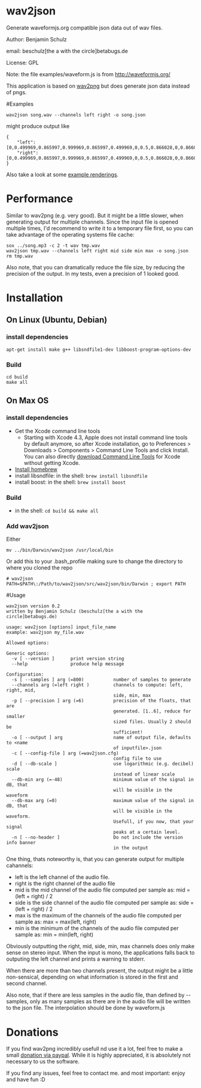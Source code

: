 wav2json
========

Generate waveformjs.org compatible json data out of wav files.

Author: Benjamin Schulz

email: beschulz[the a with the circle]betabugs.de  

License: GPL

Note: the file examples/waveform.js is from http://waveformjs.org/

This application is based on [wav2png](https://github.com/beschulz/wav2png/) but does generate json data instead of pngs.

#Examples

	wav2json song.wav --channels left right -o song.json

might produce output like

	{
		"left":[0,0.499969,0.865997,0.999969,0.865997,0.499969,0,0.5,0.866028,0,0.866028,0.5],
		"right":[0,0.499969,0.865997,0.999969,0.865997,0.499969,0,0.5,0.866028,0,0.866028,0.5],
	}

Also take a look at some [example renderings](http://beschulz.github.com/wav2json/).

# Performance
Similar to wav2png (e.g. very good). But it might be a little slower, when generating output for multiple channels.
Since the input file is opened multiple times, I'd recommend to write it to a temporary file first, so you can take advantage of the operating systems file cache:

	sox ../song.mp3 -c 2 -t wav tmp.wav
	wav2json tmp.wav --channels left right mid side min max -o song.json
	rm tmp.wav

Also note, that you can dramatically reduce the file size, by reducing the precision of the output. In my tests, even a precision of 1 looked good.

# Installation

## On Linux (Ubuntu, Debian)

### install dependencies
    apt-get install make g++ libsndfile1-dev libboost-program-options-dev

### Build
	cd build
    make all

## On Max OS

### install dependencies
* Get the Xcode command line tools
	* Starting with Xcode 4.3, Apple does not install command line tools by default anymore, so after Xcode installation, go to Preferences > Downloads > Components > Command Line Tools and click Install. You can also directly [download Command Line Tools](https://developer.apple.com/downloads) for Xcode without getting Xcode.
* [Install homebrew](https://github.com/mxcl/homebrew/wiki/installation)
* install libsndfile: in the shell: ```brew install libsndfile```
* install boost: in the shell: ```brew install boost```

### Build
* in the shell: ```cd build && make all```

### Add wav2json
Either

	mv ../bin/Darwin/wav2json /usr/local/bin

Or add this to your .bash_profile making sure to change the directory to where you cloned the repo

	# wav2json
	PATH=$PATH\:/Path/to/wav2json/src/wav2json/bin/Darwin ; export PATH

#Usage

	wav2json version 0.2
	written by Benjamin Schulz (beschulz[the a with the circle]betabugs.de)

	usage: wav2json [options] input_file_name
	example: wav2json my_file.wav

	Allowed options:

	Generic options:
	  -v [ --version ]      print version string
	  --help                produce help message

	Configuration:
	  -s [ --samples ] arg (=800)           number of samples to generate
	  --channels arg (=left right )         channels to compute: left, right, mid, 
	                                        side, min, max
	  -p [ --precision ] arg (=6)           precision of the floats, that are 
	                                        generated. [1..6], reduce for smaller 
	                                        sized files. Usually 2 should be 
	                                        sufficient!
	  -o [ --output ] arg                   name of output file, defaults to <name 
	                                        of inputfile>.json
	  -c [ --config-file ] arg (=wav2json.cfg)
	                                        config file to use
	  -d [ --db-scale ]                     use logarithmic (e.g. decibel) scale 
	                                        instead of linear scale
	  --db-min arg (=-48)                   minimum value of the signal in dB, that
	                                        will be visible in the waveform
	  --db-max arg (=0)                     maximum value of the signal in dB, that
	                                        will be visible in the waveform. 
	                                        Usefull, if you now, that your signal 
	                                        peaks at a certain level.
	  -n [ --no-header ]                    Do not include the version info banner 
	                                        in the output


One thing, thats noteworthy is, that you can generate output for multiple cahannels:

* left is the left channel of the audio file.
* right is the right channel of the audio file
* mid is the mid channel of the audio file computed per sample as: mid = (left + right) / 2
* side is the side channel of the audio file computed per sample as: side = (left + right) / 2
* max is the maximum of the channels of the audio file computed per sample as: max = max(left, right)
* min is the minimum of the channels of the audio file computed per sample as: min = min(left, right)

Obviously outputting the right, mid, side, min, max channels does only make sense on stereo input. When the input is mono,
the applications falls back to outputing the left channel and prints a warning to stderr.

When there are more than two channels present, the output might be a little non-sensical, depending on what information is stored in the first and second channel.

Also note, that if there are less samples in the audio file, than defined by --samples, only as many samples as there are in the audio file will be written to the json file. The interpolation should be done by waveform.js

# Donations
If you find wav2png incredibly usefull nd use it a lot, feel free to make a small [donation via paypal](http://goo.gl/Ey2Bp).
While it is highly appreciated, it is absolutely not necessary to us the software.

If you find any issues, feel free to contact me.
and most important: enjoy and have fun :D

